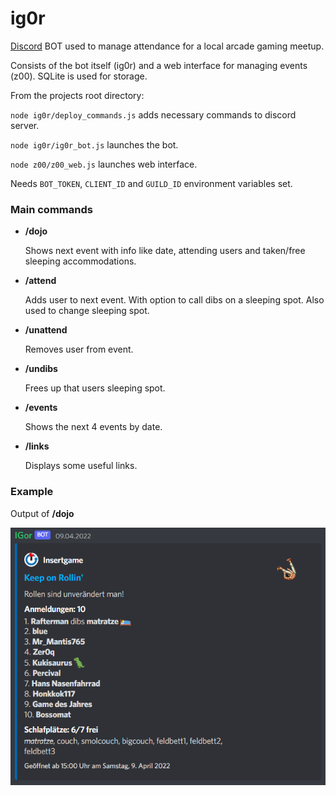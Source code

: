 # ig0r
[Discord](https://discord.com) BOT used to manage attendance for a local arcade gaming meetup.

Consists of the bot itself (ig0r) and a web interface for managing events (z00). SQLite is used for storage.

From the projects root directory:

`node ig0r/deploy_commands.js` adds necessary commands to discord server.

`node ig0r/ig0r_bot.js` launches the bot.

`node z00/z00_web.js` launches web interface.

Needs `BOT_TOKEN`, `CLIENT_ID` and `GUILD_ID` environment variables set.




### Main commands
* **/dojo** 

   Shows next event with info like date, attending users and taken/free sleeping accommodations.
* **/attend**

   Adds user to next event. With option to call dibs on a sleeping spot. Also used to change sleeping spot.
* **/unattend**

   Removes user from event.
* **/undibs**

   Frees up that users sleeping spot.
* **/events**

   Shows the next 4 events by date.
* **/links**

   Displays some useful links.
   
 ### Example
 Output of **/dojo**
 
![IG0r example](https://github.com/d-per/ig0r-bot/blob/70c2210be1d1a1c76da7e2e3d1488b9f9357ae36/ig0r_example.png "Output of /dojo")
